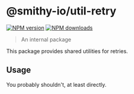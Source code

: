# @smithy-io/util-retry

[![NPM version](https://img.shields.io/npm/v/@smithy-io/util-retry/latest.svg)](https://www.npmjs.com/package/@smithy-io/util-retry)
[![NPM downloads](https://img.shields.io/npm/dm/@smithy-io/util-retry.svg)](https://www.npmjs.com/package/@smithy-io/util-retry)

> An internal package

This package provides shared utilities for retries.

## Usage

You probably shouldn't, at least directly.
